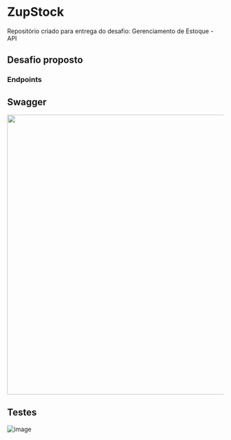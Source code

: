 # ZupStock
Repositório criado para entrega do desafio: Gerenciamento de Estoque - API

## Desafio proposto

### Endpoints

## Swagger
<img src="./stock/src/main/resources/img/swagger.png" width="650">

## Testes
![image](https://github.com/NicolyZup/Desafio-ZupStock/assets/133882322/c9894886-9151-4bd6-9753-1ad636727689)

